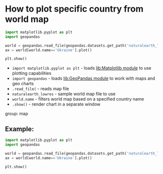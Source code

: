 # How to plot specific country from world map

```python
import matplotlib.pyplot as plt
import geopandas

world = geopandas.read_file(geopandas.datasets.get_path('naturalearth_lowres'))
ax = world[world.name=='Ukraine'].plot()

plt.show()
```

- `import matplotlib.pyplot as plt` - loads [lib:Matplotlib module](python-matplotlib/how-to-install-matplotlib-python-lib-in-ubuntu-ubuntuversion) to use plotting capabilities
- `import geopandas` - loads [lib:GeoPandas module](/python-matplotlib/how-to-install-geopandas-module) to work with maps and geo charts
- `.read_file(` - reads map file
- `naturalearth_lowres` - sample world map file to use
- `world.name` - filters world map based on a specified country name
- `.show()` - render chart in a separate window

group: map

## Example: 
```python
import matplotlib.pyplot as plt
import geopandas

world = geopandas.read_file(geopandas.datasets.get_path('naturalearth_lowres'))
ax = world[world.name=='Ukraine'].plot()

plt.show()
```


